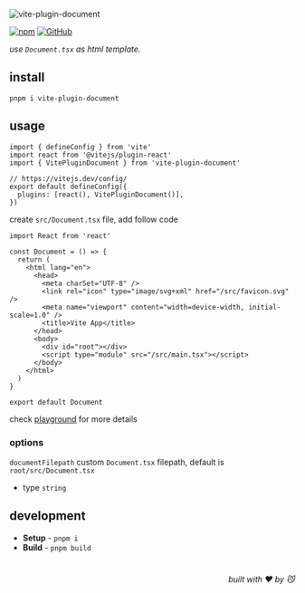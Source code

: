 ![vite-plugin-document](https://realme-ten.vercel.app/api/v1/banner?colorA=7c2d12&colorB=c2410c&textColor=fb923c&title=vite-plugin-document&subtitle=NEO&desc=Document.tsx%20as%20html%20template)

[![npm](https://img.shields.io/npm/v/vite-plugin-document)](https://github.com/JiangWeixian/vite-plugin-document) [![GitHub](https://img.shields.io/npm/l/vite-plugin-document)](https://github.com/JiangWeixian/vite-plugin-document) 

*use `Document.tsx` as html template.*

## install

```console
pnpm i vite-plugin-document
```

## usage

```tsx
import { defineConfig } from 'vite'
import react from '@vitejs/plugin-react'
import { VitePluginDocument } from 'vite-plugin-document'

// https://vitejs.dev/config/
export default defineConfig({
  plugins: [react(), VitePluginDocument()],
})
```

create `src/Document.tsx` file, add follow code

```tsx
import React from 'react'

const Document = () => {
  return (
    <html lang="en">
      <head>
        <meta charSet="UTF-8" />
        <link rel="icon" type="image/svg+xml" href="/src/favicon.svg" />
        <meta name="viewport" content="width=device-width, initial-scale=1.0" />
        <title>Vite App</title>
      </head>
      <body>
        <div id="root"></div>
        <script type="module" src="/src/main.tsx"></script>
      </body>
    </html>
  )
}

export default Document
```

check [playground](/playground/) for more details

### options

`documentFilepath` custom `Document.tsx` filepath, default is `root/src/Document.tsx`

- type `string`

## development

- **Setup** - `pnpm i`
- **Build** - `pnpm build`

# 
<div align='right'>

*built with ❤️ by 😼*

</div>

